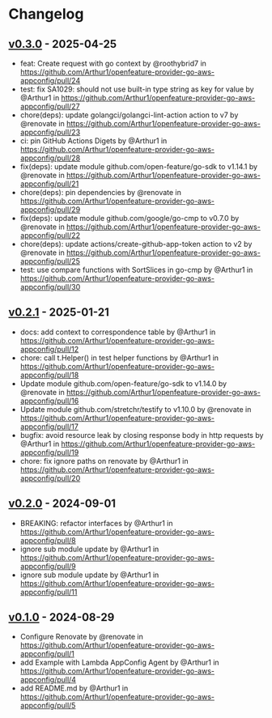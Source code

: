 # Changelog

## [v0.3.0](https://github.com/Arthur1/openfeature-provider-go-aws-appconfig/compare/v0.2.1...v0.3.0) - 2025-04-25
- feat: Create request with go context by @roothybrid7 in https://github.com/Arthur1/openfeature-provider-go-aws-appconfig/pull/24
- test: fix SA1029: should not use built-in type string as key for value by @Arthur1 in https://github.com/Arthur1/openfeature-provider-go-aws-appconfig/pull/27
- chore(deps): update golangci/golangci-lint-action action to v7 by @renovate in https://github.com/Arthur1/openfeature-provider-go-aws-appconfig/pull/23
- ci: pin GitHub Actions Digets by @Arthur1 in https://github.com/Arthur1/openfeature-provider-go-aws-appconfig/pull/28
- fix(deps): update module github.com/open-feature/go-sdk to v1.14.1 by @renovate in https://github.com/Arthur1/openfeature-provider-go-aws-appconfig/pull/21
- chore(deps): pin dependencies by @renovate in https://github.com/Arthur1/openfeature-provider-go-aws-appconfig/pull/29
- fix(deps): update module github.com/google/go-cmp to v0.7.0 by @renovate in https://github.com/Arthur1/openfeature-provider-go-aws-appconfig/pull/22
- chore(deps): update actions/create-github-app-token action to v2 by @renovate in https://github.com/Arthur1/openfeature-provider-go-aws-appconfig/pull/25
- test: use compare functions with SortSlices in go-cmp by @Arthur1 in https://github.com/Arthur1/openfeature-provider-go-aws-appconfig/pull/30

## [v0.2.1](https://github.com/Arthur1/openfeature-provider-go-aws-appconfig/compare/v0.2.0...v0.2.1) - 2025-01-21
- docs: add context to correspondence table by @Arthur1 in https://github.com/Arthur1/openfeature-provider-go-aws-appconfig/pull/12
- chore: call t.Helper() in test helper functions by @Arthur1 in https://github.com/Arthur1/openfeature-provider-go-aws-appconfig/pull/18
- Update module github.com/open-feature/go-sdk to v1.14.0 by @renovate in https://github.com/Arthur1/openfeature-provider-go-aws-appconfig/pull/16
- Update module github.com/stretchr/testify to v1.10.0 by @renovate in https://github.com/Arthur1/openfeature-provider-go-aws-appconfig/pull/17
- bugfix: avoid resource leak by closing response body in http requests by @Arthur1 in https://github.com/Arthur1/openfeature-provider-go-aws-appconfig/pull/19
- chore: fix ignore paths on renovate by @Arthur1 in https://github.com/Arthur1/openfeature-provider-go-aws-appconfig/pull/20

## [v0.2.0](https://github.com/Arthur1/openfeature-provider-go-aws-appconfig/compare/v0.1.0...v0.2.0) - 2024-09-01
- BREAKING: refactor interfaces by @Arthur1 in https://github.com/Arthur1/openfeature-provider-go-aws-appconfig/pull/8
- ignore sub module update by @Arthur1 in https://github.com/Arthur1/openfeature-provider-go-aws-appconfig/pull/9
- ignore sub module update by @Arthur1 in https://github.com/Arthur1/openfeature-provider-go-aws-appconfig/pull/11

## [v0.1.0](https://github.com/Arthur1/openfeature-provider-go-aws-appconfig/commits/v0.1.0) - 2024-08-29
- Configure Renovate by @renovate in https://github.com/Arthur1/openfeature-provider-go-aws-appconfig/pull/1
- add Example with Lambda AppConfig Agent by @Arthur1 in https://github.com/Arthur1/openfeature-provider-go-aws-appconfig/pull/4
- add README.md by @Arthur1 in https://github.com/Arthur1/openfeature-provider-go-aws-appconfig/pull/5
